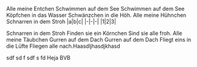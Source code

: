 Alle meine Entchen
Schwimmen auf dem See
Schwimmen auf dem See
Köpfchen in das Wasser
Schwänzchen in die Höh.
Alle meine Hühnchen
Schnarren in dem Stroh
|a|b|c|
|-|-|-|
|1|2|3|

Schnarren in dem Stroh
Finden sie ein Körnchen
Sind sie alle froh.
Alle meine Täubchen
Gurren auf dem Dach
Gurren auf dem Dach
Fliegt eins in die Lüfte
Fliegen alle nach.Haasdljhasdjkhasd

sdf
sd
f
sdf
s
fd
Heja BVB
